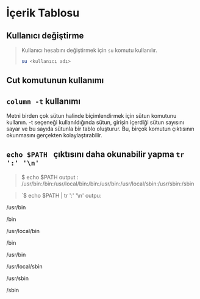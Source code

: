 # İçerik Tablosu



## Kullanıcı değiştirme

> Kullanıcı hesabını değiştirmek için `su` komutu kullanılır.
>
> ```bash
> su <kullanıcı adı>
> ```
>
> 

## Cut komutunun kullanımı



## `column -t` kullanımı

Metni birden çok sütun halinde biçimlendirmek için sütun komutunu kullanın.  -t seçeneği kullanıldığında sütun, girişin içerdiği sütun sayısını sayar ve bu sayıda sütunla bir tablo oluşturur.  Bu, birçok komutun çıktısının okunmasını gerçekten kolaylaştırabilir. 

## `echo $PATH ` çıktısını daha okunabilir yapma `tr ':' '\n'`


> $ echo $PATH 
>output : /usr/bin:/bin:/usr/local/bin:/bin:/usr/bin:/usr/local/sbin:/usr/sbin:/sbin

>`$ echo $PATH | tr ':' '\n'
>outpu:

/usr/bin

/bin

/usr/local/bin

/bin

/usr/bin

/usr/local/sbin

/usr/sbin

/sbin



















